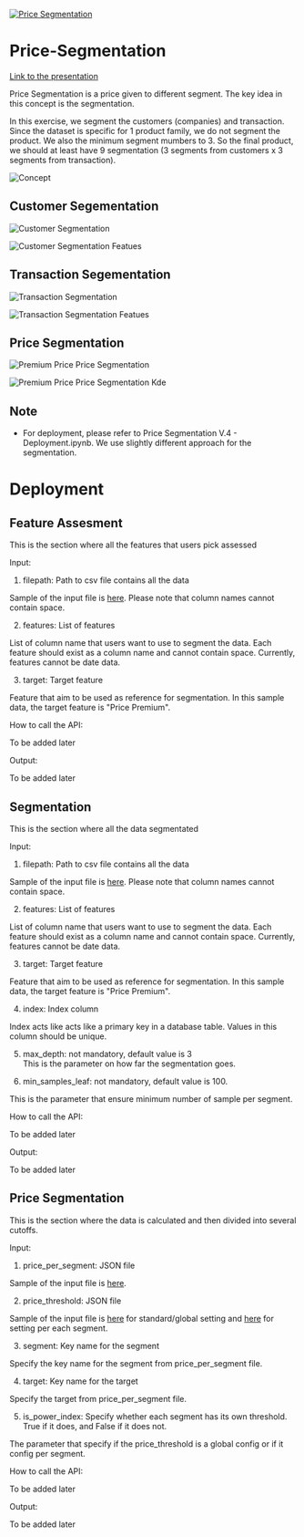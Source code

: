[![Price Segmentation](https://github.com/acceval/Price-Segmentation/actions/workflows/main.yml/badge.svg)](https://github.com/acceval/Price-Segmentation/actions/workflows/main.yml)

# Price-Segmentation

[Link to the presentation](https://docs.google.com/presentation/d/1cbuh-HAZkFPrj3fEssscG-oDuvXqo1a0rcQUDQjdgjo/edit?usp=sharing)

Price Segmentation is a price given to different segment. The key idea in this concept is the </b>segmentation</b>.

In this exercise, we segment the customers (companies) and transaction. Since the dataset is specific for 1 product family, we do not segment the product. We also the minimum segment mumbers to 3. So the final product, we should at least have 9 segmentation (3 segments from customers x 3 segments from transaction). 

![Concept](https://github.com/acceval/Price-Segmentation/blob/main/images/Price%20Segmentation.png)

## Customer Segementation

![Customer Segmentation](https://github.com/acceval/Price-Segmentation/blob/main/images/Customer%20Segmentation_.png)

![Customer Segmentation Featues](https://github.com/acceval/Price-Segmentation/blob/main/images/Customer%20Segmentation%20Radar_.png)

## Transaction Segementation

![Transaction Segmentation](https://github.com/acceval/Price-Segmentation/blob/main/images/Transaction%20Segmentation_.png)

![Transaction Segmentation Featues](https://github.com/acceval/Price-Segmentation/blob/main/images/Transaction%20Segmentation%20Radar_.png)

## Price Segmentation 


![Premium Price Price Segmentation](https://github.com/acceval/Price-Segmentation/blob/main/images/Price%20Segmentation_.png)

![Premium Price Price Segmentation Kde](https://github.com/acceval/Price-Segmentation/blob/main/images/Price%20Segmentation%20Kde_.png)

## Note

- For deployment, please refer to Price Segmentation V.4 - Deployment.ipynb. We use slightly different approach for the segmentation.
 

# Deployment

## Feature Assesment

This is the section where all the features that users pick assessed

Input:

1. filepath: Path to csv file contains all the data

Sample of the input file is [here](https://github.com/acceval/Price-Segmentation/blob/main/sample_input_file.csv). Please note that column names cannot contain space.

2. features: List of features

List of column name that users want to use to segment the data. Each feature should exist as a column name and cannot contain space. Currently, features cannot be date data.

3. target: Target feature

Feature that aim to be used as reference for segmentation. In this sample data, the target feature is "Price Premium".

How to call the API:

To be added later

Output:

To be added later

## Segmentation

This is the section where all the data segmentated

Input:

1. filepath: Path to csv file contains all the data

Sample of the input file is [here](https://github.com/acceval/Price-Segmentation/blob/main/sample_input_file.csv). Please note that column names cannot contain space.

2. features: List of features

List of column name that users want to use to segment the data. Each feature should exist as a column name and cannot contain space. Currently, features cannot be date data.

3. target: Target feature

Feature that aim to be used as reference for segmentation. In this sample data, the target feature is "Price Premium".

4. index: Index column 

Index acts like acts like a primary key in a database table. Values in this column should be unique.  

5. max_depth: not mandatory, default value is 3  
This is the parameter on how far the segmentation goes.

6. min_samples_leaf: not mandatory, default value is 100.  

This is the parameter that ensure minimum number of sample per segment.

How to call the API:

To be added later

Output:

To be added later

## Price Segmentation

This is the section where the data is calculated and then divided into several cutoffs.

Input:

1. price_per_segment: JSON file

Sample of the input file is [here](https://raw.githubusercontent.com/acceval/Price-Segmentation/main/price_per_segment.json). 

2. price_threshold: JSON file

Sample of the input file is [here](https://raw.githubusercontent.com/acceval/Price-Segmentation/main/sample_threshold.json) for standard/global setting and [here](https://raw.githubusercontent.com/acceval/Price-Segmentation/main/sample_threshold_with_power_index.json) for setting per each segment. 

3. segment: Key name for the segment

Specify the key name for the segment from price_per_segment file.

4. target: Key name for the target

Specify the target from price_per_segment file.

5. is_power_index: Specify whether each segment has its own threshold. True if it does, and False if it does not.  

The parameter that specify if the price_threshold is a global config or if it config per segment. 

How to call the API:

To be added later

Output:

To be added later







